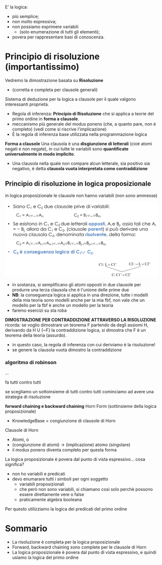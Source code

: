 E’ la logica:
- più semplice;
- non molto espressiva;
- non possiamo esprimere variabili 
    - (solo enumerazione di tutti gli elementi);
- povera per rappresentare basi di conoscenza.


# Principio di risoluzione (importantissimo)
Vedremo la dimostrazione basata su **Risoluzione**
- (corretta e completa per clausole generali)

Sistema di deduzione per la logica a clausole per il quale valgono interessanti proprietà.
- Regola di inferenza: **Principio di Risoluzione** che si applica a teorie del primo ordine in **forma a clausole**. 
- meccanismo più generale del modus ponens (che, a quanto pare, non è completo) (vedi come si riscrive l'implicazione)
- È la regola di inferenza base utilizzata nella programmazione logica

**Forma a clausole**
Una clausola è una **disgiunzione di letterali** (cioè atomi negati e non negate), in cui tutte le variabili sono **quantificate universalmente in modo implicito**. 
- Una clausola nella quale non compare alcun letterale, sia positivo sia negativo, è detta **clausola vuota interpretata come contraddizione**

## Principio di risoluzione in logica proposizionale
in logica proposizionale le clausole non hanno variabili (non sono ammesse)

![alt text](immagini/principio_di_risoluzione.png)
- in sostanza, si semplificano gli atomi opposti in due clausole per produrre una terza clausola che è l'unione delle prime due
- **NB**: la conseguenza logica si applica in una direzione, tutte i modelli della mia teoria sono modelli anche per la mia fbf, non vale che un modello per la fbf è anche un modello per la teoria
- faremo esercizi su sta roba

**DIMOSTRAZIONE PER CONTRADDIZIONE ATTRAVERSO LA RISOLUZIONE**
ricorda: se voglio dimostrare un teorema F partendo da degli assiomi H, derivando da H U {~F} la contraddizione logica, si dimostra che F è un teorema della teoria (assurdo).
- in questo caso, la regola di inferenza con cui deriviamo è la risoluzione!
- se genere la clausola vuota dimostro la contraddizione

### algoritmo di robinson

...

fa tutti contro tutti

se scegliamo un sottoinsieme di tutti contro tutti cominciamo ad avere una strategia di risoluzione

**forward chaining e backward chaining**
Horn Form (sottinsieme della logica proposizionale)
- KnowledgeBase = congiunzione di clausole di Horn

Clausole di Horn
- Atomi, o
- (congiunzione di atomi) -> (implicazione) atomo (singolare)
- il modus ponens diventa completo per questa forma




La logica proposizionale è povera dal punto di vista espressivo... cosa significa?
- non ho variabili e predicati
- devo enumarare tutti i simboli per ogni soggetto 
    - variabili proposizionali
    - che però non sono variabili, si chiamano così solo perchè possono essere direttamente vere o false
    - praticamente algebra booleana

Per questo utilizziamo la logica dei predicati del primo ordine





# Sommario
- La risoluzione è completa per la logica proposizionale
- Forward, backward chaining sono complete per le clausole di Horn
- La logica proposizionale è povera dal punto di vista espressivo, e quindi usiamo la logica del primo ordine
